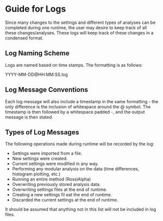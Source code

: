 # Guide for Logs

Since many changes to the settings and different types of analyses can be completed during one runtime, the user may desire to keep track of all these changes/analyses. These logs will keep track of these changes in a condensed format.

## Log Naming Scheme

Logs are named based on time stamps. The formatting is as follows:

YYYY-MM-DD@HH:MM:SS.log

## Log Message Conventions

Each log message will also include a timestamp in the same formatting - the only difference is the inclusion of whitespace around the @ symbol. The timestamp is then followed by a whitespace padded -, and the output message is then stated.

## Types of Log Messages

The following operations made during runtime will be recorded by the log:

* Settings were imported from a file.
* New settings were created.
* Current settings were modified in any way.
* Performing any modular analysis on the data (time differences, histogram plotting, etc.)
* Running an entire method (RossiAlpha)
* Overwriting previously stored analysis data.
* Overwriting settings files at the end of runtime.
* Creating a new settings fil eat the end of runtime.
* Discarded the current settings at the end of runtime.

It should be assumed that anything not in this list will not be included in log files.